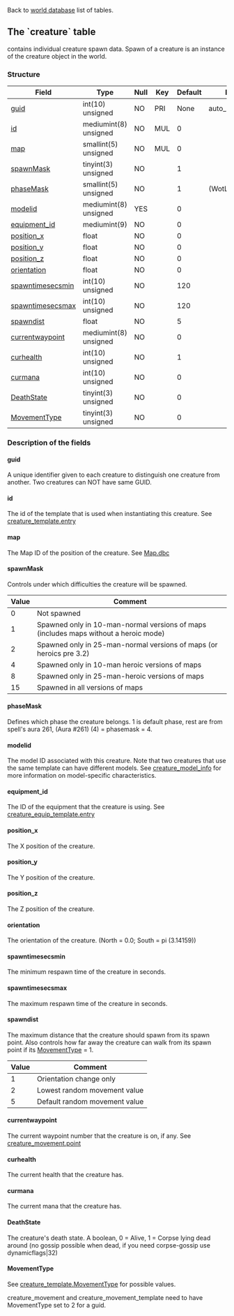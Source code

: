 Back to [world database](mangosdb_struct) list of tables.

The \`creature\` table
----------------------

contains individual creature spawn data. Spawn of a creature is an instance of the creature object in the world.

### Structure

| **Field**                                     | **Type**              | **Null** | **Key** | **Default** | **Extra**       |
|-----------------------------------------------|-----------------------|----------|---------|-------------|-----------------|
| [guid](creature#guid)                         | int(10) unsigned      | NO       | PRI     | None        | auto\_increment |
| [id](creature#id)                             | mediumint(8) unsigned | NO       | MUL     | 0           |                 |
| [map](creature#map)                           | smallint(5) unsigned  | NO       | MUL     | 0           |                 |
| [spawnMask](creature#spawnmask)               | tinyint(3) unsigned   | NO       |         | 1           |                 |
| [phaseMask](creature#phasemask)               | smallint(5) unsigned  | NO       |         | 1           | (WotLK)         |
| [modelid](creature#modelid)                   | mediumint(8) unsigned | YES      |         | 0           |                 |
| [equipment\_id](creature#equipment_id)        | mediumint(9)          | NO       |         | 0           |                 |
| [position\_x](creature#position_x)            | float                 | NO       |         | 0           |                 |
| [position\_y](creature#position_y)            | float                 | NO       |         | 0           |                 |
| [position\_z](creature#position_z)            | float                 | NO       |         | 0           |                 |
| [orientation](creature#orientation)           | float                 | NO       |         | 0           |                 |
| [spawntimesecsmin](creature#spawntimesecsmin) | int(10) unsigned      | NO       |         | 120         |                 |
| [spawntimesecsmax](creature#spawntimesecsmax) | int(10) unsigned      | NO       |         | 120         |                 |
| [spawndist](creature#spawndist)               | float                 | NO       |         | 5           |                 |
| [currentwaypoint](creature#currentwaypoint)   | mediumint(8) unsigned | NO       |         | 0           |                 |
| [curhealth](creature#curhealth)               | int(10) unsigned      | NO       |         | 1           |                 |
| [curmana](creature#curmana)                   | int(10) unsigned      | NO       |         | 0           |                 |
| [DeathState](creature#deathstate)             | tinyint(3) unsigned   | NO       |         | 0           |                 |
| [MovementType](creature#movementtype)         | tinyint(3) unsigned   | NO       |         | 0           |                 |

### Description of the fields

#### guid

A unique identifier given to each creature to distinguish one creature from another. Two creatures can NOT have same GUID.

#### id

The id of the template that is used when instantiating this creature. See [creature\_template.entry](creature_template#entry)

#### map

The Map ID of the position of the creature. See [Map.dbc](Map.dbc)

#### spawnMask

Controls under which difficulties the creature will be spawned.

| Value | Comment                                                                              |
| ----- | ------------------------------------------------------------------------------------ |
| 0     | Not spawned                                                                          |
| 1     | Spawned only in 10-man-normal versions of maps (includes maps without a heroic mode) |
| 2     | Spawned only in 25-man-normal versions of maps (or heroics pre 3.2)                  |
| 4     | Spawned only in 10-man heroic versions of maps                                       |
| 8     | Spawned only in 25-man-heroic versions of maps                                       |
| 15    | Spawned in all versions of maps                                                      |

#### phaseMask

Defines which phase the creature belongs. 1 is default phase, rest are from spell's aura 261, (Aura \#261) (4) = phasemask = 4.

#### modelid

The model ID associated with this creature. Note that two creatures that use the same template can have different models. See [creature\_model\_info](creature_model_info) for more information on model-specific characteristics.

#### equipment\_id

The ID of the equipment that the creature is using. See [creature\_equip\_template.entry](creature_equip_template#entry)

#### position\_x

The X position of the creature.

#### position\_y

The Y position of the creature.

#### position\_z

The Z position of the creature.

#### orientation

The orientation of the creature. (North = 0.0; South = pi (3.14159))

#### spawntimesecsmin

The minimum respawn time of the creature in seconds.

#### spawntimesecsmax

The maximum respawn time of the creature in seconds.

#### spawndist

The maximum distance that the creature should spawn from its spawn point. Also controls how far away the creature can walk from its spawn point if its [MovementType](creature#MovementType) = 1.

| Value | Comment                       |
|-------|-------------------------------|
| 1     | Orientation change only       |
| 2     | Lowest random movement value  |
| 5     | Default random movement value |

#### currentwaypoint

The current waypoint number that the creature is on, if any. See [creature\_movement.point](creature_movement#point)

#### curhealth

The current health that the creature has.

#### curmana

The current mana that the creature has.

#### DeathState

The creature's death state.
A boolean, 0 = Alive, 1 = Corpse lying dead around (no gossip possible when dead, if you need corpse-gossip use dynamicflags|32)

#### MovementType

See [creature\_template.MovementType](creature_template#MovementType) for possible values.

creature\_movement and creature\_movement\_template need to have MovementType set to 2 for a guid.
